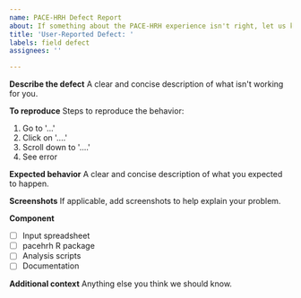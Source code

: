 ```yaml
---
name: PACE-HRH Defect Report
about: If something about the PACE-HRH experience isn't right, let us know!
title: 'User-Reported Defect: '
labels: field defect
assignees: ''

---
```


**Describe the defect**
A clear and concise description of what isn't working for you.

**To reproduce**
Steps to reproduce the behavior:
1. Go to '...'
2. Click on '....'
3. Scroll down to '....'
4. See error

**Expected behavior**
A clear and concise description of what you expected to happen.

**Screenshots**
If applicable, add screenshots to help explain your problem.

**Component**
 - [ ] Input spreadsheet
 - [ ] pacehrh R package
 - [ ] Analysis scripts
 - [ ] Documentation

**Additional context**
Anything else you think we should know.

